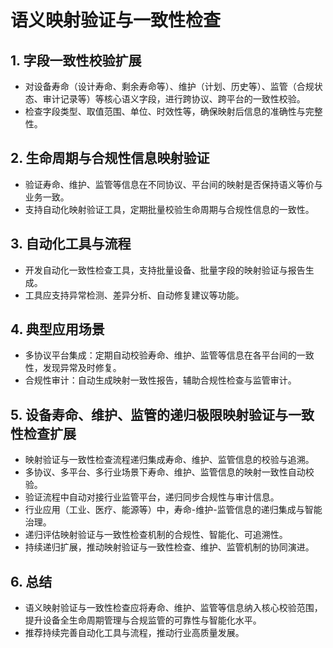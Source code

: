 # 语义映射验证与一致性检查

## 1. 字段一致性校验扩展

- 对设备寿命（设计寿命、剩余寿命等）、维护（计划、历史等）、监管（合规状态、审计记录等）等核心语义字段，进行跨协议、跨平台的一致性校验。
- 检查字段类型、取值范围、单位、时效性等，确保映射后信息的准确性与完整性。

## 2. 生命周期与合规性信息映射验证

- 验证寿命、维护、监管等信息在不同协议、平台间的映射是否保持语义等价与业务一致。
- 支持自动化映射验证工具，定期批量校验生命周期与合规性信息的一致性。

## 3. 自动化工具与流程

- 开发自动化一致性检查工具，支持批量设备、批量字段的映射验证与报告生成。
- 工具应支持异常检测、差异分析、自动修复建议等功能。

## 4. 典型应用场景

- 多协议平台集成：定期自动校验寿命、维护、监管等信息在各平台间的一致性，发现异常及时修复。
- 合规性审计：自动生成映射一致性报告，辅助合规性检查与监管审计。

## 5. 设备寿命、维护、监管的递归极限映射验证与一致性检查扩展

- 映射验证与一致性检查流程递归集成寿命、维护、监管信息的校验与追溯。
- 多协议、多平台、多行业场景下寿命、维护、监管信息的映射一致性自动校验。
- 验证流程中自动对接行业监管平台，递归同步合规性与审计信息。
- 行业应用（工业、医疗、能源等）中，寿命-维护-监管信息的递归集成与智能治理。
- 递归评估映射验证与一致性检查机制的合规性、智能化、可追溯性。
- 持续递归扩展，推动映射验证与一致性检查、维护、监管机制的协同演进。

## 6. 总结

- 语义映射验证与一致性检查应将寿命、维护、监管等信息纳入核心校验范围，提升设备全生命周期管理与合规监管的可靠性与智能化水平。
- 推荐持续完善自动化工具与流程，推动行业高质量发展。
